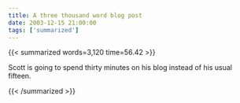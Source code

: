 ```yaml
---
title: A three thousand word blog post
date: 2003-12-15 21:00:00
tags: ['summarized']
---
```


{{< summarized words=3,120 time=56.42 >}}

Scott is going to spend thirty minutes on his blog instead of his usual fifteen.

{{< /summarized >}}